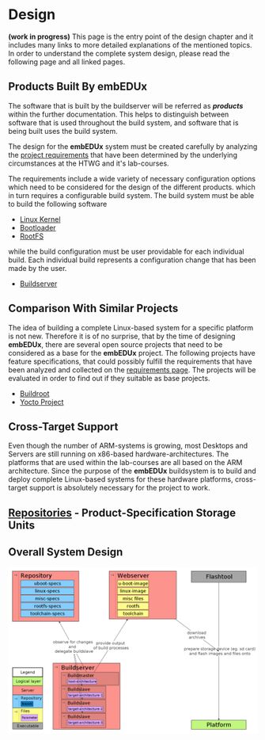 # Design
**(work in progress)**
This page is the entry point of the design chapter and it includes many links to
more detailed explanations of the mentioned topics. In order to understand the
complete system design, please read the following page and all linked pages.


## Products Built By **embEDUx** 
The software that is built by the buildserver will be
referred as ***products*** within the further documentation. This helps to
distinguish between software that is used throughout the build system, and
software that is being built uses the build system.

The design for the **embEDUx** system must be created carefully by analyzing the
[project requirements](requirements.md) that have been determined by the
underlying circumstances at the HTWG and it's lab-courses. 

The requirements include a wide variety of necessary configuration options which
need to be considered for the design of the different products.
which in turn requires a configurable build system. The build system must be
able to build the following software

* [Linux Kernel](design/linux.md)
* [Bootloader](design/bootloader.md)
* [RootFS](design/rootfs.md)

while the build configuration must be user providable for each individual build.
Each individual build represents a configuration change that has been made by
the user.

* [Buildserver](design/buildserver)

## Comparison With Similar Projects
The idea of building a complete Linux-based system for a specific platform is
not new. Therefore it is of no surprise, that by the time of designing
**embEDUx**, there are several open source projects that need to be considered
as a base for the **embEDUx** project. The following projects have feature
specifications, that could possibly fulfill the requirements that have been
analyzed and collected on the [requirements page](requirements.md).  The
projects will be evaluated in order to find out if they suitable as base
projects.

* [Buildroot](evaluation/comparison/buildroot.md)
* [Yocto Project](evaluation/comparison/yocto-project.md)

## Cross-Target Support
Even though the number of ARM-systems is growing, most Desktops and Servers are
still running on x86-based hardware-architectures. The platforms that are used
within the lab-courses are all based on the ARM architecture. Since the purpose
of the **embEDUx** buildsystem is to build and deploy complete Linux-based
systems for these hardware platforms, cross-target support is absolutely
necessary for the project to work.

## [Repositories](design/repositories.md) - Product-Specification Storage Units

## Overall System Design
[![](background/design/img/design.png)](background/design/img/design.png)
